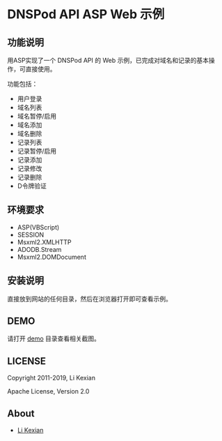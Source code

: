 # DNSPod API ASP Web 示例

## 功能说明
用ASP实现了一个 DNSPod API 的 Web 示例，已完成对域名和记录的基本操作，可直接使用。

功能包括：
- 用户登录
- 域名列表
- 域名暂停/启用
- 域名添加
- 域名删除
- 记录列表
- 记录暂停/启用
- 记录添加
- 记录修改
- 记录删除
- D令牌验证

## 环境要求
- ASP(VBScript)
- SESSION
- Msxml2.XMLHTTP
- ADODB.Stream
- Msxml2.DOMDocument

## 安装说明
直接放到网站的任何目录，然后在浏览器打开即可查看示例。

## DEMO
请打开 [demo](demo) 目录查看相关截图。

## LICENSE

Copyright 2011-2019, Li Kexian

Apache License, Version 2.0

## About

- [Li Kexian](https://www.likexian.com/)
